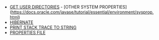 * [GET USER DIRECTORIES](system/README.md) - [OTHER SYSTEM PROPERTIES] (https://docs.oracle.com/javase/tutorial/essential/environment/sysprop.html)
* [HIBERNATE](hibernate/README.md)
* [PRINT STACK TRACE TO STRING](string/README.md)
* [PROPERTIES FILE](properties/README.md)
